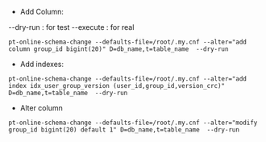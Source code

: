 -  Add Column: 

--dry-run : for test
--execute : for real

```
pt-online-schema-change --defaults-file=/root/.my.cnf --alter="add column group_id bigint(20)" D=db_name,t=table_name  --dry-run
```

- Add indexes:

```
pt-online-schema-change --defaults-file=/root/.my.cnf --alter="add index idx_user_group_version (user_id,group_id,version_crc)" D=db_name,t=table_name  --dry-run
```

- Alter column
```
pt-online-schema-change --defaults-file=/root/.my.cnf --alter="modify group_id bigint(20) default 1" D=db_name,t=table_name  --dry-run
```

